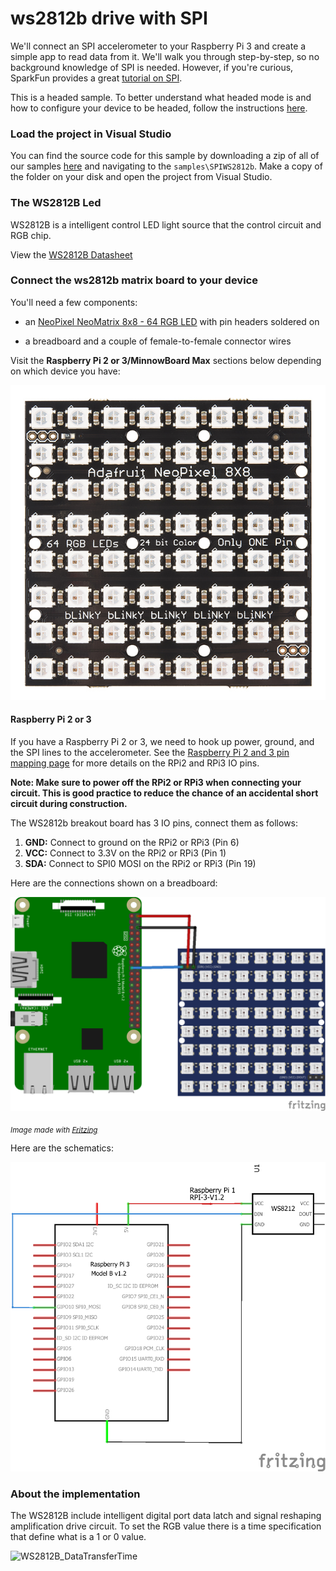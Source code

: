 ﻿# ws2812b drive with SPI

We'll connect an SPI accelerometer to your Raspberry Pi 3 and create a simple app to read data from it. We'll walk you through step-by-step, so no background knowledge of SPI is needed.
However, if you're curious, SparkFun provides a great [tutorial on SPI](https://learn.sparkfun.com/tutorials/serial-peripheral-interface-spi).

This is a headed sample.  To better understand what headed mode is and how to configure your device to be headed, follow the instructions [here](https://docs.microsoft.com/en-us/windows/iot-core/learn-about-hardware/headlessmode).

### Load the project in Visual Studio

You can find the source code for this sample by downloading a zip of all of our samples [here](https://github.com/Microsoft/Windows-iotcore-samples/archive/master.zip) and navigating to the `samples\SPIWS2812b`.  Make a copy of the folder on your disk and open the project from Visual Studio.

### The WS2812B Led

WS2812B is a intelligent control LED light source that the control circuit and RGB chip. 

View the [WS2812B Datasheet](https://cdn-shop.adafruit.com/datasheets/WS2812B.pdf)

### Connect the ws2812b matrix board to your device

You'll need a few components:

* <a name="NeoPixel NeoMatrix 8x8"></a>an [NeoPixel NeoMatrix 8x8 - 64 RGB LED](https://www.sparkfun.com/products/12662) with pin headers soldered on

* a breadboard and a couple of female-to-female connector wires

Visit the **Raspberry Pi 2 or 3/MinnowBoard Max** sections below depending on which device you have:

![Electrical Components](../../Resources/images/SPIWS2812b/Adafruit_NeoPixel8x8.jpg)

#### Raspberry Pi 2 or 3
If you have a Raspberry Pi 2 or 3, we need to hook up power, ground, and the SPI lines to the accelerometer.
 See the [Raspberry Pi 2 and 3 pin mapping page](https://docs.microsoft.com/en-us/windows/iot-core/learn-about-hardware/pinmappings/pinmappingsrpi) for more details on the RPi2 and RPi3 IO pins.

**Note: Make sure to power off the RPi2 or RPi3 when connecting your circuit. This is good practice to reduce the chance of an accidental short circuit during construction.**

The WS2812b breakout board has 3 IO pins, connect them as follows:

1. **GND:**  Connect to ground on the RPi2 or RPi3 (Pin 6)
2. **VCC:**  Connect to 3.3V on the RPi2 or RPi3 (Pin 1)
7. **SDA:**  Connect to SPI0 MOSI on the RPi2 or RPi3 (Pin 19)

Here are the connections shown on a breadboard:

![Breadboard connections](../../Resources/images/SPIWS2812b/RaspberryPi_WS2812b.png)

<sub>*Image made with [Fritzing](http://fritzing.org/)*</sub>
 
Here are the schematics:

![WS2812b schematics](../../Resources/images/SPIWS2812b/RaspberryPi_WS2812b_Schematics.png)

### About the implementation

The WS2812B include intelligent digital port data latch and signal reshaping amplification drive circuit. To set the RGB value there is a time specification that define what is a 1 or 0 value.

![WS2812B_DataTransferTime](../../Resourcees/images/SPIWS2812b/WS2812B_DataTransferTime.png)
